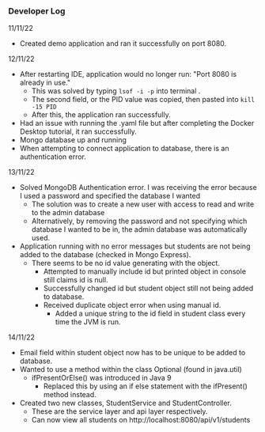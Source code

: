 ### Developer Log

11/11/22
 * Created demo application and ran it successfully on port 8080.

12/11/22
 * After restarting IDE, application would no longer run: "Port 8080 is already in use." 
   * This was solved by typing `lsof -i -p` into terminal .
   * The second field, or the PID value was copied, then pasted into `kill -15 PID`
   * After this, the application ran successfully.
 * Had an issue with running the .yaml file but after completing the Docker Desktop tutorial, it ran successfully.
 * Mongo database up and running
 * When attempting to connect application to database, there is an authentication error. 

13/11/22
* Solved MongoDB Authentication error. I was receiving the error because I used a password and specified the database I wanted
  * The solution was to create a new user with access to read and write to the admin database
  * Alternatively, by removing the password and not specifying which database I wanted to be in, the admin database was automatically used.
* Application running with no error messages but students are not being added to the database (checked in Mongo Express).
  * There seems to be no id value generating with the object. 
    * Attempted to manually include id but printed object in console still claims id is null.
    * Successfully changed id but student object still not being added to database.
    * Received duplicate object error when using manual id.
      * Added a unique string to the id field in student class every time the JVM is run. 

14/11/22
* Email field within student object now has to be unique to be added to database.
* Wanted to use a method within the class Optional (found in java.util)
  * ifPresentOrElse() was introduced in Java 9
    * Replaced this by using an if else statement with the ifPresent() method instead.
* Created two new classes, StudentService and StudentController.
  * These are the service layer and api layer respectively.
  * Can now view all students on http://localhost:8080/api/v1/students